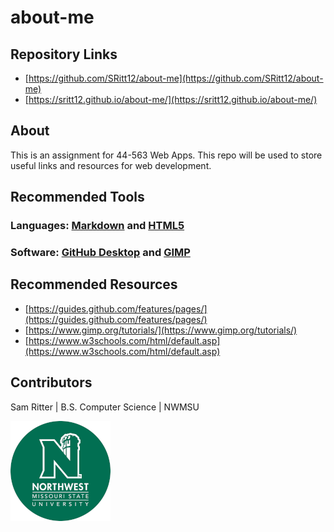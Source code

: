 # about-me

## Repository Links
- [https://github.com/SRitt12/about-me](https://github.com/SRitt12/about-me)
- [https://sritt12.github.io/about-me/](https://sritt12.github.io/about-me/)

## About
This is an assignment for 44-563 Web Apps. This repo will be used to store useful links and resources for web development.

## Recommended Tools
### Languages: [Markdown](https://guides.github.com/features/mastering-markdown/) and [HTML5](https://developer.mozilla.org/en-US/docs/Web/Guide/HTML/HTML5)
### Software: [GitHub Desktop](https://desktop.github.com/) and [GIMP](https://www.gimp.org/downloads/)

## Recommended Resources
- [https://guides.github.com/features/pages/](https://guides.github.com/features/pages/)
- [https://www.gimp.org/tutorials/](https://www.gimp.org/tutorials/)
- [https://www.w3schools.com/html/default.asp](https://www.w3schools.com/html/default.asp)

## Contributors
Sam Ritter | B.S. Computer Science | NWMSU

![NWMSU Logo](NWMSULogo.png)

